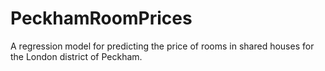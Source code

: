 # PeckhamRoomPrices
 A regression model for predicting the price of rooms in shared houses for the London district of Peckham.
